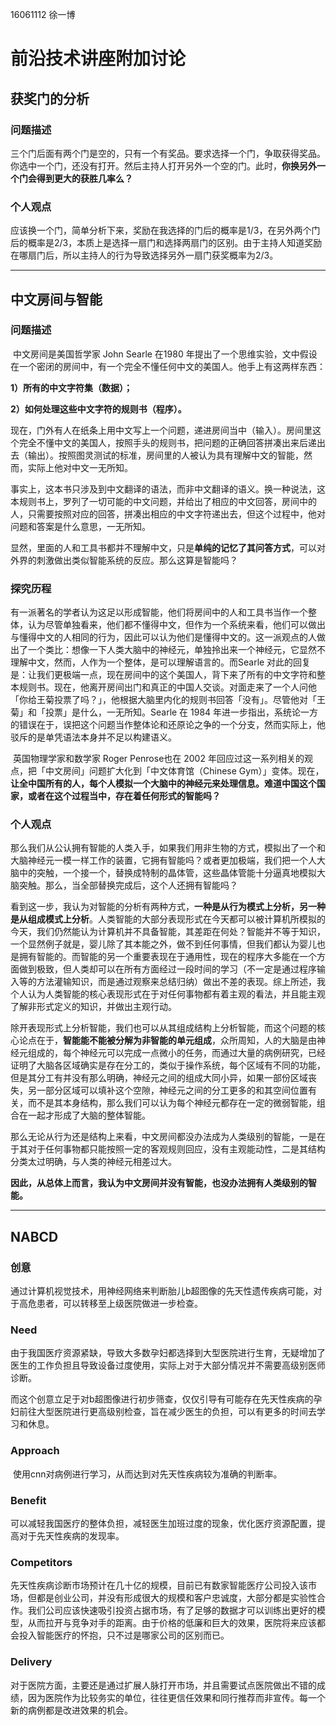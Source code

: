 16061112 徐一博

# 前沿技术讲座附加讨论

## 获奖门的分析

### 问题描述

​		三个门后面有两个门是空的，只有一个有奖品。要求选择一个门，争取获得奖品。你选中一个门，还没有打开。然后主持人打开另外一个空的门。此时，**你换另外一个门会得到更大的获胜几率么？**

### 个人观点

​		应该换一个门，简单分析下来，奖励在我选择的门后的概率是1/3，在另外两个门后的概率是2/3，本质上是选择一扇门和选择两扇门的区别。由于主持人知道奖励在哪扇门后，所以主持人的行为导致选择另外一扇门获奖概率为2/3。

------

## 中文房间与智能

### 问题描述

​		中文房间是美国哲学家 John Searle 在1980 年提出了一个思维实验，文中假设在一个密闭的房间中，有一个完全不懂任何中文的美国人。他手上有这两样东西：

**1）所有的中文字符集（数据）；**

**2）如何处理这些中文字符的规则书（程序）。**

​		现在，门外有人在纸条上用中文写上一个问题，递进房间当中（输入）。房间里这个完全不懂中文的美国人，按照手头的规则书，把问题的正确回答拼凑出来后递出去（输出）。按照图灵测试的标准，房间里的人被认为具有理解中文的智能，然而，实际上他对中文一无所知。

​       事实上，这本书只涉及到中文翻译的语法，而非中文翻译的语义。换一种说法，这本规则书上，罗列了一切可能的中文问题，并给出了相应的中文回答，房间中的人，只需要按照对应的回答，拼凑出相应的中文字符递出去，但这个过程中，他对问题和答案是什么意思，一无所知。

​       显然，里面的人和工具书都并不理解中文，只是**单纯的记忆了其问答方式**，可以对外界的刺激做出类似智能系统的反应。那么这算是智能吗？

### 探究历程

​		有一派著名的学者认为这足以形成智能，他们将房间中的人和工具书当作一个整体，认为尽管单独看来，他们都不懂得中文，但作为一个系统来看，他们可以做出与懂得中文的人相同的行为，因此可以认为他们是懂得中文的。这一派观点的人做出了一个类比：想像一下人类大脑中的神经元，单独拎出来一个神经元，它显然不理解中文，然而，人作为一个整体，是可以理解语言的。而Searle 对此的回复是：让我们更极端一点，现在房间中的这个美国人，背下来了所有的中文字符和整本规则书。现在，他离开房间出门和真正的中国人交谈。对面走来了一个人问他「你给王菊投票了吗？」，他根据大脑里内化的规则书回答「没有」。尽管他对「王菊」和「投票」是什么，一无所知。Searle 在 1984 年进一步指出，系统论一方的错误在于，误把这个问题当作整体论和还原论之争的一个分支，然而实际上，他驳斥的是单凭语法本身并不足以构建语义。

​		英国物理学家和数学家 Roger Penrose也在 2002 年回应过这一系列相关的观点，把「中文房间」问题扩大化到「中文体育馆（Chinese Gym）」变体。现在，**让全中国所有的人，每个人模拟一个大脑中的神经元来处理信息。难道中国这个国家，或者在这个过程当中，存在着任何形式的智能吗？**

### 个人观点

​		那么我们从公认拥有智能的人类入手，如果我们用非生物的方式，模拟出了一个和大脑神经元一模一样工作的装置，它拥有智能吗？或者更加极端，我们把一个人大脑中的突触，一个接一个，替换成特制的晶体管，这些晶体管能十分逼真地模拟大脑突触。那么，当全部替换完成后，这个人还拥有智能吗？ 

​       看到这一步，我认为对智能的分析有两种方式，**一种是从行为模式上分析，另一种是从组成模式上分析**。人类智能的大部分表现形式在今天都可以被计算机所模拟的今天，我们仍然能认为计算机并不具备智能，其差距在何处？智能并不等于知识，一个显然例子就是，婴儿除了其本能之外，做不到任何事情，但我们都认为婴儿也是拥有智能的。而智能的另一个重要表现在于通用性，现在的程序大多能在一个方面做到极致，但人类却可以在所有方面经过一段时间的学习（不一定是通过程序输入等的方法灌输知识，而是通过观察来总结归纳）做出不差的表现。综上所述，我个人认为人类智能的核心表现形式在于对任何事物都有着主观的看法，并且能主观了解非形式定义的知识，并做出主观行动。

​       除开表现形式上分析智能，我们也可以从其组成结构上分析智能，而这个问题的核心论点在于，**智能能不能被分解为非智能的单元组成**，众所周知，人的大脑是由神经元组成的，每个神经元可以完成一点微小的任务，而通过大量的病例研究，已经证明了大脑各区域确实是存在分工的，类似于操作系统，每个区域有不同的功能，但是其分工有并没有那么明确，神经元之间的组成大同小异，如果一部份区域丧失，另一部分区域可以填补这个空隙，神经元之间的分工更多的和其空间位置有关，而不是其本身结构，那么我们可以认为每个神经元都存在一定的微弱智能，组合在一起才形成了大脑的整体智能。

​       那么无论从行为还是结构上来看，中文房间都没办法成为人类级别的智能，一是在于其对于任何事物都只能按照一定的客观规则回应，没有主观能动性，二是其结构分类太过明确，与人类的神经元相差过大。

​       **因此，从总体上而言，我认为中文房间并没有智能，也没办法拥有人类级别的智能。**

------

## NABCD

### 创意

​		通过计算机视觉技术，用神经网络来判断胎儿b超图像的先天性遗传疾病可能，对于高危患者，可以转移至上级医院做进一步检查。

### Need

​		由于我国医疗资源紧缺，导致大多数孕妇都选择到大型医院进行生育，无疑增加了医生的工作负担且导致设备过度使用，实际上对于大部分情况并不需要高级别医师诊断。

​		而这个创意立足于对b超图像进行初步筛查，仅仅引导有可能存在先天性疾病的孕妇前往大型医院进行更高级别检查，旨在减少医生的负担，可以有更多的时间去学习和休息。

### Approach

​		使用cnn对病例进行学习，从而达到对先天性疾病较为准确的判断率。	

### Benefit

​       可以减轻我国医疗的整体负担，减轻医生加班过度的现象，优化医疗资源配置，提高对于先天性疾病的发现率。

### Competitors

​       先天性疾病诊断市场预计在几十亿的规模，目前已有数家智能医疗公司投入该市场，但都是创业公司，并没有形成很大的规模和客户忠诚度，大部分都是实验性合作。我们公司应该快速吸引投资占据市场，有了足够的数据才可以训练出更好的模型，从而拉开与竞争对手的距离。由于价格的低廉和巨大的效果，医院将来应该都会投入智能医疗的怀抱，只不过是哪家公司的区别而已。

### Delivery

​       对于医院方面，主要还是通过扩展人脉打开市场，并且需要试点医院做出不错的成绩，因为医院作为比较务实的单位，往往更信任效果和同行推荐而非宣传。每一个新的病例都是改进效果的机会。